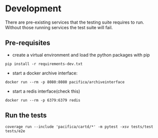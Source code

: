 # Development

There are pre-existing services that the testing suite requires to
run. Without those running services the test suite will fail.

## Pre-requisites
 * create a virtual environment and load the python packages with pip
```
pip install -r requirements-dev.txt
```
 * start a docker archive interface:
```
docker run --rm -p 8080:8080 pacifica/archiveinterface
```
 * start a redis interface(check this)
```
docker run --rm -p 6379:6379 redis
```

## Run the tests
```
coverage run --include 'pacifica/cartd/*' -m pytest -xsv tests/test tests/e2e
```
